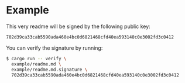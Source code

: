# Example

This very readme will be signed by the following public key:

```
702d39ca33cab5590ada460e4bc0d6821468cfd40ea593140c0e3002fd3c0412
```

You can verify the signature by running:
```bash
$ cargo run -- verify \
  example/readme.md \
  example/readme.md.signature \
  702d39ca33cab5590ada460e4bc0d6821468cfd40ea593140c0e3002fd3c0412
```
